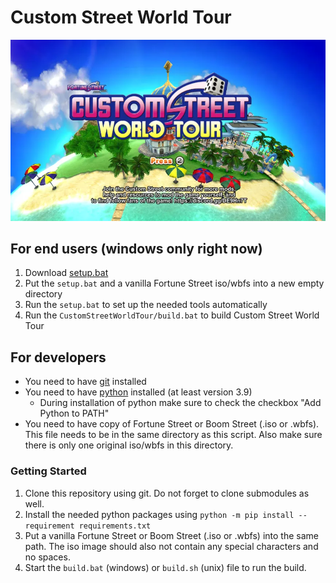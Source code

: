 # Custom Street World Tour

![](CustomStreetWorldTourTitle.webp)

## For end users (windows only right now)

1. Download [setup.bat](Setup/setup.bat)
2. Put the `setup.bat` and a vanilla Fortune Street iso/wbfs into a new empty directory
3. Run the `setup.bat` to set up the needed tools automatically
4. Run the `CustomStreetWorldTour/build.bat` to build Custom Street World Tour

## For developers

- You need to have [git](https://git-scm.com/) installed
- You need to have [python](https://www.python.org/) installed (at least version 3.9)
  - During installation of python make sure to check the checkbox "Add Python to PATH"
- You need to have copy of Fortune Street or Boom Street (.iso or .wbfs). This file needs to be in the same directory as this script. Also make sure there is only one original iso/wbfs in this directory.

### Getting Started

1. Clone this repository using git. Do not forget to clone submodules as well.
2. Install the needed python packages using `python -m pip install --requirement requirements.txt`
3. Put a vanilla Fortune Street or Boom Street (.iso or .wbfs) into the same path. The iso image should also not contain any special characters and no spaces.
4. Start the `build.bat` (windows) or `build.sh` (unix) file to run the build.
